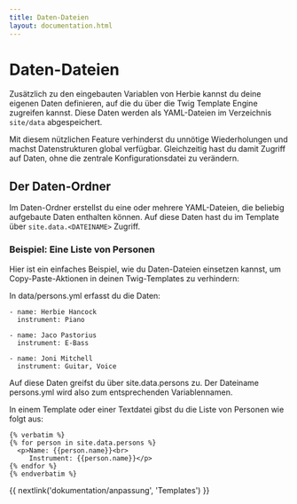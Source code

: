 ```yaml
---
title: Daten-Dateien
layout: documentation.html
---
```


# Daten-Dateien

Zusätzlich zu den eingebauten Variablen von Herbie kannst du deine eigenen Daten
definieren, auf die du über die Twig Template Engine zugreifen kannst. Diese
Daten werden als YAML-Dateien im Verzeichnis `site/data` abgespeichert.

Mit diesem nützlichen Feature verhinderst du unnötige Wiederholungen und machst
Datenstrukturen global verfügbar. Gleichzeitig hast du damit Zugriff auf Daten,
ohne die zentrale Konfigurationsdatei zu verändern.


## Der Daten-Ordner

Im Daten-Ordner erstellst du eine oder mehrere YAML-Dateien, die beliebig
aufgebaute Daten enthalten können. Auf diese Daten hast du im Template über
`site.data.<DATEINAME>` Zugriff.


### Beispiel: Eine Liste von Personen

Hier ist ein einfaches Beispiel, wie du Daten-Dateien einsetzen kannst, um
Copy-Paste-Aktionen in deinen Twig-Templates zu verhindern:

In data/persons.yml erfasst du die Daten:

    - name: Herbie Hancock
      instrument: Piano

    - name: Jaco Pastorius
      instrument: E-Bass

    - name: Joni Mitchell
      instrument: Guitar, Voice

Auf diese Daten greifst du über site.data.persons zu. Der Dateiname persons.yml
wird also zum entsprechenden Variablennamen.

In einem Template oder einer Textdatei gibst du die Liste von Personen wie folgt
aus:

    {% verbatim %}
    {% for person in site.data.persons %}
      <p>Name: {{person.name}}<br>
         Instrument: {{person.name}}</p>
    {% endfor %}
    {% endverbatim %}


{{ nextlink('dokumentation/anpassung', 'Templates') }}
